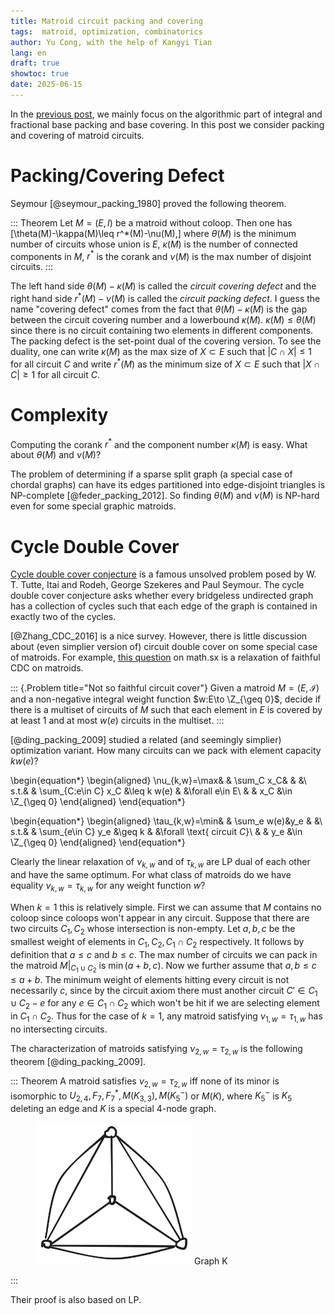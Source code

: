 ```yaml
---
title: Matroid circuit packing and covering
tags:  matroid, optimization, combinatorics
author: Yu Cong, with the help of Kangyi Tian
lang: en
draft: true
showtoc: true
date: 2025-06-15
---
```


In the [previous post](/posts/basepacking1.html), we mainly focus on the algorithmic part of integral and fractional base packing and base covering. In this post we consider packing and covering of matroid circuits.

# Packing/Covering Defect

Seymour [@seymour_packing_1980] proved the following theorem.

::: Theorem
Let $M=(E,I)$ be a matroid without coloop. Then one has
\[\theta(M)-\kappa(M)\leq r^*(M)-\nu(M),\]
where $\theta(M)$ is the minimum number of circuits whose union is $E$,
$\kappa(M)$ is the number of connected components in $M$,
$r^*$ is the corank and
$\nu(M)$ is the max number of disjoint circuits.
:::

The left hand side $\theta(M)-\kappa(M)$ is called the *circuit covering defect* and the right hand side $r^*(M)-\nu(M)$ is called the *circuit packing defect*. I guess the name "covering defect" comes from the fact that $\theta(M)-\kappa(M)$ is the gap between the circuit covering number and a lowerbound $\kappa(M)$. $\kappa(M)\leq \theta(M)$ since there is no circuit containing two elements in different components. The packing defect is the set-point dual of the covering version. To see the duality, one can write $\kappa(M)$ as the max size of $X\subset E$ such that $|C\cap X|\leq 1$ for all circuit $C$ and write $r^*(M)$ as the minimum size of $X\subset E$ such that $|X\cap C|\geq 1$ for all circuit $C$.

# Complexity

Computing the corank $r^*$ and the component number $\kappa(M)$ is easy. What about $\theta(M)$ and $\nu(M)$?

The problem of determining if a sparse split graph (a special case of chordal graphs) can have its edges partitioned into edge-disjoint triangles is NP-complete [@feder_packing_2012]. So finding $\theta(M)$ and $\nu(M)$ is NP-hard even for some special graphic matroids.

# Cycle Double Cover

[Cycle double cover conjecture](https://en.wikipedia.org/wiki/Cycle_double_cover) is a famous unsolved problem posed by W. T. Tutte, Itai and Rodeh, George Szekeres and Paul Seymour.
The cycle double cover conjecture asks whether every bridgeless undirected graph has a collection of cycles such that each edge of the graph is contained in exactly two of the cycles.

<!-- read [@Zhang_CDC_2016] and [@ding_packing_2009] -->
[@Zhang_CDC_2016] is a nice survey. However, there is little discussion about (even simplier version of) circuit double cover on some special case of matroids. 
For example, [this question](https://math.stackexchange.com/questions/1835067/multi-cover-a-matroid-with-circuits) on math.sx is a relaxation of faithful CDC on matroids.

::: {.Problem title="Not so faithful circuit cover"}
Given a matroid $M=(E,\mathcal I)$ and a non-negative integral weight function $w:E\to \Z_{\geq 0}$, decide if there is a multiset of circuits of $M$ such that each element in $E$ is covered by at least 1 and at most $w(e)$ circuits in the multiset.
:::

[@ding_packing_2009] studied a related (and seemingly simplier) optimization variant. How many circuits can we pack with element capacity $k w(e)$?

\begin{equation*}
\begin{aligned}
\nu_{k,w}=\max&   &   \sum_C x_C&    &   &\\
s.t.&   &   \sum_{C:e\in C} x_C &\leq k w(e)    &   &\forall e\in E\\
    &   &                   x_C &\in \Z_{\geq 0}
\end{aligned}
\end{equation*}

\begin{equation*}
\begin{aligned}
\tau_{k,w}=\min&   &   \sum_e w(e)&y_e    &   &\\
s.t.&   &   \sum_{e\in C} y_e &\geq k    &   &\forall \text{ circuit $C$}\\
    &   &                   y_e &\in \Z_{\geq 0}
\end{aligned}
\end{equation*}

Clearly the linear relaxation of $\nu_{k,w}$ and of $\tau_{k,w}$ are LP dual of each other and have the same optimum. For what class of matroids do we have equality $\nu_{k,w}=\tau_{k,w}$ for any weight function $w$?

When $k=1$ this is relatively simple. First we can assume that $M$ contains no coloop since coloops won't appear in any circuit. Suppose that there are two circuits $C_1,C_2$ whose intersection is non-empty. Let $a,b,c$ be the smallest weight of elements in $C_1,C_2, C_1\cap C_2$ respectively. It follows by definition that $a\leq c$ and $b\leq c$. The max number of circuits we can pack in the matroid $M|_{C_1\cup C_2}$ is $\min(a+b,c)$. Now we further assume that $a,b\leq c\leq a+b$. The minimum weight of elements hitting every circuit is not necessarily $c$, since by the circuit axiom there must another circuit $C'\in C_1\cup C_2-e$ for any $e\in C_1\cap C_2$ which won't be hit if we are selecting element in $C_1\cap C_2$. Thus for the case of $k=1$, any matroid satisfying $\nu_{1,w}=\tau_{1,w}$ has no intersecting circuits.

The characterization of matroids satisfying $\nu_{2,w}=\tau_{2,w}$ is the following theorem [@ding_packing_2009].

::: Theorem
A matroid satisfies $\nu_{2,w}=\tau_{2,w}$ iff none of its minor is isomorphic to $U_{2,4},F_7,F_7^*,M(K_{3,3}),M(K_5^-)$ or $M(K)$, where $K_5^-$ is $K_5$ deleting an edge and $K$ is a special 4-node graph.
<figure>
<img src="../images/circuitpacking/K.png" style="width: 250px;" />
Graph K
</figure>
:::

Their proof is also based on LP.